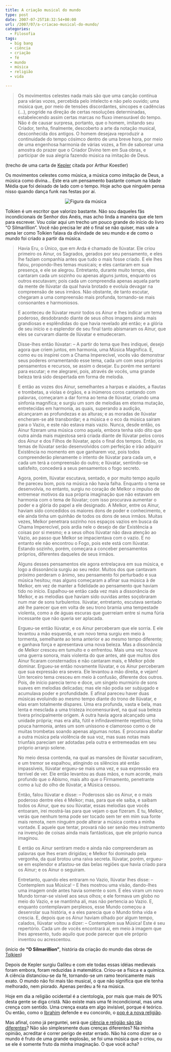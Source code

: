 ```yaml
---
title: A criação musical do mundo
type: post
date: 2007-07-25T18:32:54+00:00
url: /2007/07/a-criacao-musical-do-mundo/
categories:
  - Filosofia
tags:
  - big bang
  - ciência
  - criação
  - fé
  - mundo
  - música
  - religião
  - vida

---
```

> Os movimentos celestes nada mais são que uma canção contínua para várias vozes, percebida pelo intelecto e não pelo ouvido; uma música que, por meio de tensões discordantes, síncopes e cadências (…), progride na direção de certas resoluções determinadas, estabelecendo assim certas marcas no fluxo imensurável do tempo. Não é de causar surpresa, portanto, que o homem, imitando seu Criador, tenha, finalmente, descoberto a arte da notação musical, desconhecida dos antigos. O homem desejava reproduzir a continuidade do tempo cósimco dentro de uma breve hora, por meio de uma engenhosa harmonia de várias vozes, a fim de saborear uma amostra do prazer que o Criador Divino tem em Sua obras, e participar de sua alegria fazendo música na imitação de Deus.

(trecho de uma carta de [Kepler][1] citada por Arthur Koestler)

Os movimentos celestes como música, a música como imitação de Deus, a música como divina… Este era um pensamento bastante comum na Idade Média que foi deixado de lado com o tempo. Hoje acho que ninguém pensa nisso quando dança funk nas festas por aí.

<p style="text-align:center;">
  <img src='https://i0.wp.com/tiagomadeira.com/wp-content/uploads/2007/07/toda_musica.jpg?w=604' alt='Figura da música' data-recalc-dims="1" />
</p>

Tolkien é um escritor que valorizo bastante. Não sou daqueles fãs incondicionais de Senhor dos Anéis, mas acho linda a maneira que ele tem para escrever. Vou colar aqui um trecho um pouco grande do início do livro “O Silmarillion”. Você não precisa ler até o final se não quiser, mas vale a pena ler como Tolkien falava da divindade de seu mundo e de como o mundo foi criado a partir da música.

> Havia Eru, o Único, que em Arda é chamado de Ilúvatar. Ele criou primeiro os Ainur, os Sagrados, gerados por seu pensamento, e eles lhe faziam companhia antes que tudo o mais fosse criado. E ele lhes falou, propondo-lhes temas musicais; e eles cantaram em sua presença, e ele se alegrou. Entretanto, durante muito tempo, eles cantaram cada um sozinho ou apenas alguns juntos, enquanto os outros escutavam; pois cada um compreendia apenas aquela parte da mente de Ilúvatar da qual havia brotado e evoluía devagar na compreensão de seus irmãos. Não obstante, de tanto escutar, chegaram a uma compreensão mais profunda, tornando-se mais consonantes e harmoniosos.
>
> E aconteceu de Ilúvatar reunir todos os Ainur e lhes indicar um tema poderoso, desdobrando diante de seus olhos imagens ainda mais grandiosas e esplêndidas do que havia revelado até então; e a glória de seu início e o esplendor de seu final tanto abismaram os Ainur, que eles se curvaram diante de Ilúvatar e emudeceram.
>
> Disse-lhes então Ilúvatar: – A partir do tema que lhes indiquei, desejo agora que criem juntos, em harmonia, uma Música Magnífica. E, como eu os inspirei com a Chama Imperecível, vocês vão demonstrar seus poderes ornamentando esse tema, cada um com seus próprios pensamentos e recursos, se assim o desejar. Eu porém me sentarei para escutar; e me alegrarei, pois, através de vocês, uma grande beleza terá sido despertada em forma de melodia.
>
> E então as vozes dos Ainur, semelhantes a harpas e alaúdes, a flautas e trombetas, a violas e órgãos, e a inúmeros coros cantando com palavras, começaram a dar forma ao tema de Ilúvatar, criando uma sinfonia magnífica; e surgiu um som de melodias em eterna mutação, entretecidas em harmonia, as quais, superando a audição, alcançaram as profundezas e as alturas; e as moradas de Ilúvatar encheram-se até transbordar; e a música e o eco da música saíram para o Vazio, e este não estava mais vazio. Nunca, desde então, os Ainur fizeram uma música como aquela, embora tenha sido dito que outra ainda mais majestosa será criada diante de Ilúvatar pelos coros dos Ainur e dos Filhos de Ilúvatar, após o final dos tempos. Então, os temas de Ilúvatar serão desenvolvidos com perfeição e irão adquirir Existência no momento em que ganharem voz, pois todos compreenderão plenamente o intento de Ilúvatar para cada um, e cada um terá a compreensão do outro; e Ilúvatar, sentindo-se satisfeito, concederá a seus pensamentos o fogo secreto.
>
> Agora, porém, Ilúvatar escutava, sentado, e por muito tempo aquilo lhe pareceu bom, pois na música não havia falha. Enquanto o tema se desenvolvia, no entanto, surgiu no coração de Melkor o impulso de entremear motivos da sua própria imaginação que não estavam em harmonia com o tema de Ilúvatar; com isso procurava aumentar o poder e a glória do papel a ele designado. A Melkor, entre os Ainur, haviam sido concedidos os maiores dons de poder e conhecimento, e ele ainda tinha um quinhão de todos os dons de seus irmãos. Muitas vezes, Melkor penetrara sozinho nos espaços vazios em busca da Chama Imperecível, pois ardia nele o desejo de dar Existência a coisas por si mesmo; e a seus olhos Ilúvatar não dava atenção ao Vazio, ao passo que Melkor se impacientava com o vazio. E no entanto ele não encontrou o Fogo, pois este está com Ilúvatar. Estando sozinho, porém, começara a conceber pensamentos próprios, diferentes daqueles de seus irmãos.
>
> Alguns desses pensamentos ele agora entrelaçava em sua música, e logo a dissonância surgiu ao seu redor. Muitos dos que cantavam próximo perderam o ânimo, seu pensamento foi perturbado e sua música hesitou; mas alguns começaram a afinar sua música à de Melkor, em vez de manter a fidelidade ao pensamento que haviam tido no início. Espalhou-se então cada vez mais a dissonância de Melkor, e as melodias que haviam sido ouvidas antes soçobraram num mar de sons turbulentos. Ilúvatar, entretanto, escutava sentado até lhe parecer que em volta de seu trono bramia uma tempestade violenta, como a de águas escuras que guerreiam entre si numa fúria incessante que não queria ser aplacada.
>
> Ergueu-se então Ilúvatar, e os Ainur perceberam que ele sorria. E ele levantou a mão esquerda, e um novo tema surgiu em meio à tormenta, semelhante ao tema anterior e ao mesmo tempo diferente; e ganhava força e apresentava uma nova beleza. Mas a dissonância de Melkor cresceu em tumulto e o enfrentou. Mais uma vez houve uma guerra sonora, mais violenta do que antes, até que muitos dos Ainur ficaram consternados e não cantaram mais, e Melkor pôde dominar. Ergueu-se então novamente Ilúvatar, e os Ainur perceberam que sua expressão era severa. Ele levantou a mão direita, e vejam! Um terceiro tema cresceu em meio à confusão, diferente dos outros. Pois, de início parecia terno e doce, um singelo murmúrio de sons suaves em melodias delicadas; mas ele não podia ser subjugado e acumulava poder e profundidade. E afinal pareceu haver duas músicas evoluindo ao mesmo tempo diante do trono de Ilúvatar, e elas eram totalmente díspares. Uma era profunda, vasta e bela, mas lenta e mesclada a uma tristeza incomensurável, na qual sua beleza tivera principalmente origem. A outra havia agora alcançado uma unidade própria; mas era alta, fútil e infindavelmente repetitiva; tinha pouca harmonia, antes um som uníssono e clamoroso como o de muitas trombetas soando apenas algumas notas. E procurava abafar a outra música pela violência de sua voz, mas suas notas mais triunfais pareciam ser adotadas pela outra e entremeadas em seu próprio arranjo solene.
>
> No meio dessa contenda, na qual as mansões de Ilúvatar sacudiram, e um tremor se espalhou, atingindo os silêncios até então impassíveis, Ilúvatar ergueu-se mais uma vez, e sua expressão era terrível de ver. Ele então levantou as duas mãos, e num acorde, mais profundo que o Abismo, mais alto que o Firmamento, penetrante como a luz do olho de Ilúvatar, a Música cessou.
>
> Então, falou Ilúvatar e disse: – Poderosos são os Ainur, e o mais poderoso dentre eles é Melkor; mas, para que ele saiba, e saibam todos os Ainur, que eu sou Ilúvatar, essas melodias que vocês entoaram, irei mostrá-las para que vejam o que fizeram. E tu, Melkor, verás que nenhum tema pode ser tocado sem ter em mim sua fonte mais remota, nem ninguém pode alterar a música contra a minha vontade. E aquele que tentar, provará não ser senão meu instrumento na invenção de coisas ainda mais fantásticas, que ele próprio nunca imaginou.
>
> E então os Ainur sentiram medo e ainda não compreenderam as palavras que lhes eram dirigidas; e Melkor foi dominado pela vergonha, da qual brotou uma raiva secreta. Ilúvatar, porém, ergueu-se em esplendor e afastou-se das belas regiões que havia criado para os Ainur; e os Ainur o seguiram.
>
> Entretanto, quando eles entraram no Vazio, Ilúvatar lhes disse: – Contemplem sua Música! – E lhes mostrou uma visão, dando-lhes uma imagem onde antes havia somente o som. E eles viram um novo Mundo tornar-se visível aos seus olhos; e ele formava um globo no meio do Vazio, e se mantinha ali, mas não pertencia ao Vazio. E, enquanto contemplavam perplexos, esse Mundo começou a desenrolar sua história, e a eles parecia que o Mundo tinha vida e crescia. E, depois que os Ainur haviam olhado por algum tempo, calados, Ilúvatar voltou a dizer: – Contemplem sua Música! Este é seu repertório. Cada um de vocês encontrará aí, em meio à imagem que lhes apresento, tudo aquilo que pode parecer que ele próprio inventou ou acrescentou.

(início de **“O Silmarillion”**, história da criação do mundo das obras de [Tolkien][2])

Depois de Kepler surgiu Galileu e com ele todas essas idéias medievais foram embora, foram reduzidas à matemática. Criou-se a física e a química. A ciência distanciou-se da fé, tornando-se um ramo teoricamente mais exato. O mundo não foi mais tão musical, o que não significa que ele tenha melhorado, nem piorado. Apenas perdeu a fé na música.

Hoje em dia a religião ocidental é a cientologia, por mais que mais de 90% desta gente se diga cristã. Não existe mais uma fé incondicional, mas uma crença com sentido. Uma crença exata em algo invisível, porque é teórico. Ou então, como o [Ibrahim][3] defende e eu concordo, o [pop é a nova religião][4].

Mas afinal, como já perguntei, será que [ciência e religião são tão diferentes][5]? Não são simplesmente duas crenças diferentes? Na minha opinião, acreditar é correr perigo de estar errado. Não há como dizer se o mundo é fruto de uma grande explosão, se foi uma música que o criou, ou se ele é somente fruto da minha imaginação. O que você acha?

 [1]: http://pt.wikipedia.org/wiki/Kepler
 [2]: http://pt.wikipedia.org/wiki/Tolkien
 [3]: http://1001gatos.org/
 [4]: http://1001gatos.org/o-pop-como-religiao/
 [5]: http://malvicioso.com/mundo-absurdo

